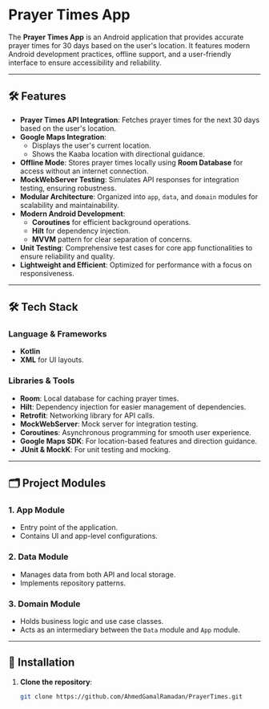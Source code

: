 # Prayer Times App

The **Prayer Times App** is an Android application that provides accurate prayer times for 30 days based on the user's location. It features modern Android development practices, offline support, and a user-friendly interface to ensure accessibility and reliability.

---

## 🛠️ Features

- **Prayer Times API Integration**: Fetches prayer times for the next 30 days based on the user's location.
- **Google Maps Integration**:
  - Displays the user's current location.
  - Shows the Kaaba location with directional guidance.
- **Offline Mode**: Stores prayer times locally using **Room Database** for access without an internet connection.
- **MockWebServer Testing**: Simulates API responses for integration testing, ensuring robustness.
- **Modular Architecture**: Organized into `app`, `data`, and `domain` modules for scalability and maintainability.
- **Modern Android Development**:
  - **Coroutines** for efficient background operations.
  - **Hilt** for dependency injection.
  - **MVVM** pattern for clear separation of concerns.
- **Unit Testing**: Comprehensive test cases for core app functionalities to ensure reliability and quality.
- **Lightweight and Efficient**: Optimized for performance with a focus on responsiveness.

---

## 🛠️ Tech Stack

### Language & Frameworks
- **Kotlin**
- **XML** for UI layouts.

### Libraries & Tools
- **Room**: Local database for caching prayer times.
- **Hilt**: Dependency injection for easier management of dependencies.
- **Retrofit**: Networking library for API calls.
- **MockWebServer**: Mock server for integration testing.
- **Coroutines**: Asynchronous programming for smooth user experience.
- **Google Maps SDK**: For location-based features and direction guidance.
- **JUnit & MockK**: For unit testing and mocking.

---

## 🗂️ Project Modules

### 1. **App Module**
   - Entry point of the application.
   - Contains UI and app-level configurations.

### 2. **Data Module**
   - Manages data from both API and local storage.
   - Implements repository patterns.

### 3. **Domain Module**
   - Holds business logic and use case classes.
   - Acts as an intermediary between the `Data` module and `App` module.

---

## 📝 Installation

1. **Clone the repository**:
   ```bash
   git clone https://github.com/AhmedGamalRamadan/PrayerTimes.git
